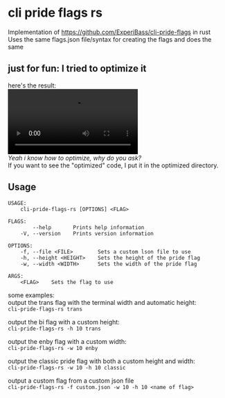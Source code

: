 # cli pride flags rs

Implementation of https://github.com/ExperiBass/cli-pride-flags in rust <br>
Uses the same flags.json file/syntax for creating the flags and does the same

## just for fun: I tried to optimize it
here's the result: <br>
![](optimized.webm) <br>
*Yeah i know how to optimize, why do you ask?* <br>
If you want to see the "optimized" code, I put it in the optimized directory.

## Usage
```
USAGE:
    cli-pride-flags-rs [OPTIONS] <FLAG>

FLAGS:
        --help       Prints help information
    -V, --version    Prints version information

OPTIONS:
    -f, --file <FILE>        Sets a custom lson file to use
    -h, --height <HEIGHT>    Sets the height of the pride flag
    -w, --width <WIDTH>      Sets the width of the pride flag

ARGS:
    <FLAG>    Sets the flag to use
```
some examples: <br>
output the trans flag with the terminal width and automatic height: <br>
`cli-pride-flags-rs trans`

output the bi flag with a custom height: <br>
`cli-pride-flags-rs -h 10 trans`

output the enby flag with a custom width: <br>
`cli-pride-flags-rs -w 10 enby`

output the classic pride flag with both a custom height and width: <br>
`cli-pride-flags-rs -w 10 -h 10 classic`

output a custom flag from a custom json file <br>
`cli-pride-flags-rs -f custom.json -w 10 -h 10 <name of flag>`